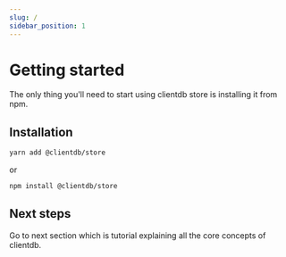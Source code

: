 ```yaml
---
slug: /
sidebar_position: 1
---
```


# Getting started

The only thing you'll need to start using clientdb store is installing it from npm.

## Installation

```bash
yarn add @clientdb/store
```

or

```bash
npm install @clientdb/store
```

## Next steps

Go to next section which is tutorial explaining all the core concepts of clientdb.
